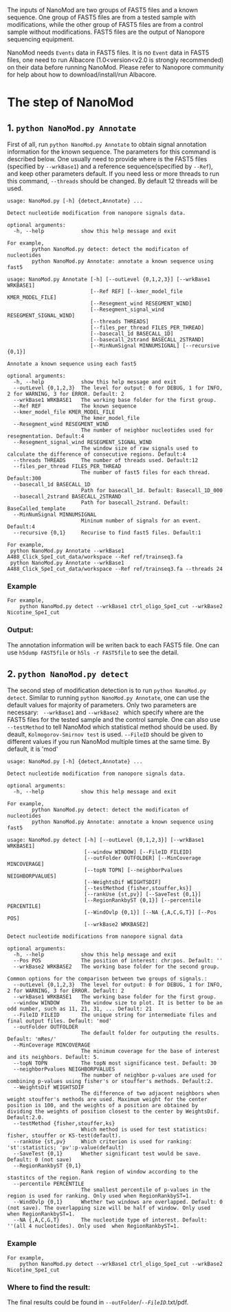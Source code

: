 The inputs of NanoMod are two groups of FAST5 files and a known sequence. One group of FAST5 files are from a tested sample with modifications, while the other group of FAST5 files are from a control sample without modifications. FAST5 files are the output of Nanopore sequencing equipment. 

NanoMod needs `Events` data in FAST5 files. It is no `Event` data in FAST5 files, one need to run Albacore (1.0<version<v2.0 is strongly recommended) on their data before running NanoMod. Please refer to Nanopore community for help about how to download/install/run Albacore.

# The step of NanoMod

## 1. `python NanoMod.py Annotate`

First of all, run `python NanoMod.py Annotate` to obtain signal annotation information for the known sequence. The parameters for this command is described below. One usually need to provide where is the FAST5 files (specified by `--wrkBase1`) and a reference sequence(specified by `--Ref`), and keep other parameters default. If you need less or more threads to run this command, `--threads` should be changed. By default 12 threads will be used. 

```
usage: NanoMod.py [-h] {detect,Annotate} ...

Detect nucleotide modification from nanopore signals data.

optional arguments:
  -h, --help            show this help message and exit

For example,
        python NanoMod.py detect: detect the modificaton of nucleotides
        python NanoMod.py Annotate: annotate a known sequence using fast5

usage: NanoMod.py Annotate [-h] [--outLevel {0,1,2,3}] [--wrkBase1 WRKBASE1]
                           [--Ref REF] [--kmer_model_file KMER_MODEL_FILE]
                           [--Resegment_wind RESEGMENT_WIND]
                           [--Resegment_signal_wind RESEGMENT_SIGNAL_WIND]
                           [--threads THREADS]
                           [--files_per_thread FILES_PER_THREAD]
                           [--basecall_1d BASECALL_1D]
                           [--basecall_2strand BASECALL_2STRAND]
                           [--MinNumSignal MINNUMSIGNAL] [--recursive {0,1}]

Annotate a known sequence using each fast5

optional arguments:
  -h, --help            show this help message and exit
  --outLevel {0,1,2,3}  The level for output: 0 for DEBUG, 1 for INFO, 2 for WARNING, 3 for ERROR. Default: 2
  --wrkBase1 WRKBASE1   The working base folder for the first group.
  --Ref REF             The known sequence
  --kmer_model_file KMER_MODEL_FILE
                        The kmer_model_file
  --Resegment_wind RESEGMENT_WIND
                        The number of neighbor nucleotides used for resegmentation. Default:4
  --Resegment_signal_wind RESEGMENT_SIGNAL_WIND
                        The window size of raw signals used to calculate the difference of consecutive regions. Default:4
  --threads THREADS     The number of threads used. Default:12
  --files_per_thread FILES_PER_THREAD
                        The number of fast5 files for each thread. Default:300
  --basecall_1d BASECALL_1D
                        Path for basecall_1d. Default: Basecall_1D_000
  --basecall_2strand BASECALL_2STRAND
                        Path for basecall_2strand. Default: BaseCalled_template
  --MinNumSignal MINNUMSIGNAL
                        Mininum number of signals for an event. Default:4
  --recursive {0,1}     Recurise to find fast5 files. Default:1

For example,
 python NanoMod.py Annotate --wrkBase1 A488_Click_SpeI_cut_data/workspace --Ref ref/trainseq3.fa
 python NanoMod.py Annotate --wrkBase1 A488_Click_SpeI_cut_data/workspace --Ref ref/trainseq3.fa --threads 24
```
### Example
```
For example,
    python NanoMod.py detect --wrkBase1 ctrl_oligo_SpeI_cut --wrkBase2 Nicotine_SpeI_cut
```

### Output:
The annotation information will be writen back to each FAST5 file. One can use `h5dump FAST5file` or `h5ls -r FAST5file` to see the detail. 


## 2. `python NanoMod.py detect`
The second step of modification detection is to run `python NanoMod.py detect`. Similar to running `python NanoMod.py Annotate`, one can use the default values for majority of parameters. Only two parameters are necessary: ` --wrkBase1` and `--wrkBase2 ` which specify where are the FAST5 files for the tested sample and the control sample. One can also use `--testMethod` to tell NanoMod which statistical method should be used. By deault, `Kolmogorov-Smirnov test` is used. `--FileID` should be given to different values if you run NanoMod multiple times at the same time. By default, it is 'mod'


```
usage: NanoMod.py [-h] {detect,Annotate} ...

Detect nucleotide modification from nanopore signals data.

optional arguments:
  -h, --help            show this help message and exit

For example,
        python NanoMod.py detect: detect the modificaton of nucleotides
        python NanoMod.py Annotate: annotate a known sequence using fast5

usage: NanoMod.py detect [-h] [--outLevel {0,1,2,3}] [--wrkBase1 WRKBASE1]
                         [--window WINDOW] [--FileID FILEID]
                         [--outFolder OUTFOLDER] [--MinCoverage MINCOVERAGE]
                         [--topN TOPN] [--neighborPvalues NEIGHBORPVALUES]
                         [--WeightsDif WEIGHTSDIF]
                         [--testMethod {fisher,stouffer,ks}]
                         [--rankUse {st,pv}] [--SaveTest {0,1}]
                         [--RegionRankbyST {0,1}] [--percentile PERCENTILE]
                         [--WindOvlp {0,1}] [--NA {,A,C,G,T}] [--Pos POS]
                         [--wrkBase2 WRKBASE2]

Detect nucleotide modifications from nanopore signal data

optional arguments:
  -h, --help            show this help message and exit
  --Pos POS             The position of interest: chr:pos. Default: ''
  --wrkBase2 WRKBASE2   The working base folder for the second group.

Common options for the comparison between two groups of signals.:
  --outLevel {0,1,2,3}  The level for output: 0 for DEBUG, 1 for INFO, 2 for WARNING, 3 for ERROR. Default: 2
  --wrkBase1 WRKBASE1   The working base folder for the first group.
  --window WINDOW       The window size to plot. It is better to be an odd number, such as 11, 21, 31, ... Default: 21
  --FileID FILEID       The unique string for intermediate files and final output files. Default: 'mod'
  --outFolder OUTFOLDER
                        The default folder for outputing the results. Default: 'mRes/'
  --MinCoverage MINCOVERAGE
                        The minimum coverage for the base of interest and its neighbors. Default: 5.
  --topN TOPN           The topN most significance test. Default: 30
  --neighborPvalues NEIGHBORPVALUES
                        The number of neighbor p-values are used for combining p-values using fisher's or stouffer's methods. Default:2.
  --WeightsDif WEIGHTSDIF
                        The difference of two adjacent neighbors when weight stouffer's methods are used. Maximum weight for the center position is 100, and the weights of a position are obtained by dividing the weights of position closest to the center by WeightsDif. Default:2.0.
  --testMethod {fisher,stouffer,ks}
                        Which method is used for test statistics: fisher, stouffer or KS-test(default).
  --rankUse {st,pv}     Which criterion is used for ranking: 'st':statistics; 'pv':p-value(default)
  --SaveTest {0,1}      Whether significant test would be save. Default: 0 (not save)
  --RegionRankbyST {0,1}
                        Rank region of window according to the stastitcs of the region.
  --percentile PERCENTILE
                        The smallest percentile of p-values in the region is used for ranking. Only used when RegionRankbyST=1.
  --WindOvlp {0,1}      Whether two windows are overlapped. Default: 0 (not save). The overlapping size will be half of window. Only used when RegionRankbyST=1.
  --NA {,A,C,G,T}       The nucleotide type of interest. Default: ''(all 4 nucleotides). Only used  when RegionRankbyST=1.
```

### Example
```
For example,
    python NanoMod.py detect --wrkBase1 ctrl_oligo_SpeI_cut --wrkBase2 Nicotine_SpeI_cut
```

### Where to find the result:
The final results could be found in `--outFolder`/*`--FileID`*.txt/pdf. 




